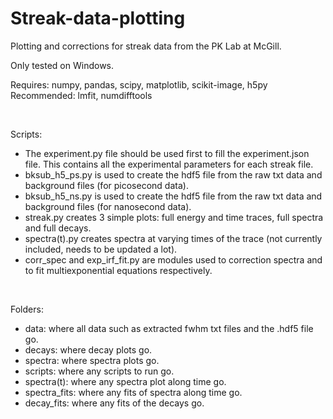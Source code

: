 # Streak-data-plotting
Plotting and corrections for streak data from the PK Lab at McGill.<br/>

Only tested on Windows.

Requires:  numpy, pandas, scipy, matplotlib, scikit-image, h5py
Recommended: lmfit, numdifftools

<br/>

Scripts:

  - The experiment.py file should be used first to fill the experiment.json file. This contains all the experimental parameters for each streak file.
  - bksub_h5_ps.py is used to create the hdf5 file from the raw txt data and background files (for picosecond data).
  - bksub_h5_ns.py is used to create the hdf5 file from the raw txt data and background files (for nanosecond data).
  - streak.py creates 3 simple plots: full energy and time traces, full spectra and full decays. 
  - spectra(t).py creates spectra at varying times of the trace (not currently included, needs to be updated a lot).
  - corr_spec and exp_irf_fit.py are modules used to correction spectra and to fit multiexponential equations respectively. 

<br/>

Folders:

  - data: where all data such as extracted fwhm txt files and the .hdf5 file go.
  - decays: where decay plots go.
  - spectra: where spectra plots go.
  - scripts: where any scripts to run go.
  - spectra(t): where any spectra plot along time go.
  - spectra_fits: where any fits of spectra along time go.
  - decay_fits: where any fits of the decays go.

<br/>
